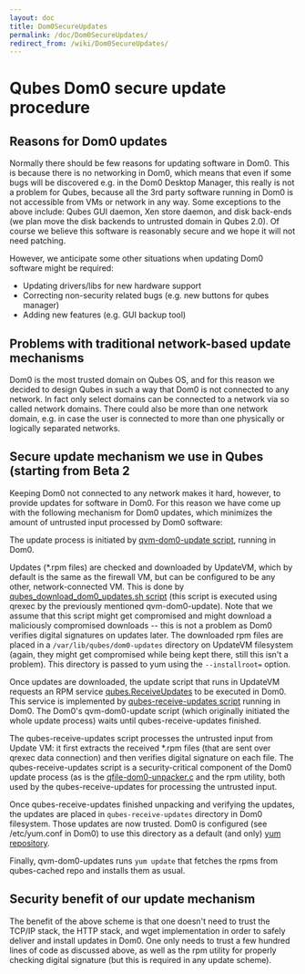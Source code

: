```yaml
---
layout: doc
title: Dom0SecureUpdates
permalink: /doc/Dom0SecureUpdates/
redirect_from: /wiki/Dom0SecureUpdates/
---
```


Qubes Dom0 secure update procedure
==================================

Reasons for Dom0 updates
------------------------

Normally there should be few reasons for updating software in Dom0. This is because there is no networking in Dom0, which means that even if some bugs will be discovered e.g. in the Dom0 Desktop Manager, this really is not a problem for Qubes, because all the 3rd party software running in Dom0 is not accessible from VMs or network in any way. Some exceptions to the above include: Qubes GUI daemon, Xen store daemon, and disk back-ends (we plan move the disk backends to untrusted domain in Qubes 2.0). Of course we believe this software is reasonably secure and we hope it will not need patching.

However, we anticipate some other situations when updating Dom0 software might be required:

-   Updating drivers/libs for new hardware support
-   Correcting non-security related bugs (e.g. new buttons for qubes manager)
-   Adding new features (e.g. GUI backup tool)

Problems with traditional network-based update mechanisms
---------------------------------------------------------

Dom0 is the most trusted domain on Qubes OS, and for this reason we decided to design Qubes in such a way that Dom0 is not connected to any network. In fact only select domains can be connected to a network via so called network domains. There could also be more than one network domain, e.g. in case the user is connected to more than one physically or logically separated networks.

Secure update mechanism we use in Qubes (starting from Beta 2
-------------------------------------------------------------

Keeping Dom0 not connected to any network makes it hard, however, to provide updates for software in Dom0. For this reason we have come up with the following mechanism for Dom0 updates, which minimizes the amount of untrusted input processed by Dom0 software:

The update process is initiated by [​qvm-dom0-update script](http://git.qubes-os.org/?p=joanna/core.git;a=blob;f=dom0/qvm-tools/qvm-dom0-update;h=d6ac222fdc3850a0f1269df27746c9ed6e84c8a9;hb=HEAD), running in Dom0.

Updates (\*.rpm files) are checked and downloaded by UpdateVM, which by default is the same as the firewall VM, but can be configured to be any other, network-connected VM. This is done by [​qubes\_download\_dom0\_updates.sh script](http://git.qubes-os.org/?p=joanna/core.git;a=blob;f=common/qubes_download_dom0_updates.sh;h=dfc46123e9c0904d019d3f05008bc3adca21921d;hb=HEAD) (this script is executed using qrexec by the previously mentioned qvm-dom0-update). Note that we assume that this script might get compromised and might download a maliciously compromised downloads -- this is not a problem as Dom0 verifies digital signatures on updates later. The downloaded rpm files are placed in a ```/var/lib/qubes/dom0-updates``` directory on UpdateVM filesystem (again, they might get compromised while being kept there, still this isn't a problem). This directory is passed to yum using the ```--installroot=``` option.

Once updates are downloaded, the update script that runs in UpdateVM requests an RPM service [​qubes.ReceiveUpdates](http://git.qubes-os.org/?p=joanna/core.git;a=blob;f=dom0/aux-tools/qubes.ReceiveUpdates;h=7134323902b37a0be41b98ef8dbde61a94b1d189;hb=HEAD) to be executed in Dom0. This service is implemented by [​qubes-receive-updates script](http://git.qubes-os.org/?p=joanna/core.git;a=blob;f=dom0/aux-tools/qubes-receive-updates;h=af386090b4a98de7f00736b60b9a1ca16f337822;hb=HEAD) running in Dom0. The Dom0's qvm-dom0-update script (which originally initiated the whole update process) waits until qubes-receive-updates finished.

The qubes-receive-updates script processes the untrusted input from Update VM: it first extracts the received \*.rpm files (that are sent over qrexec data connection) and then verifies digital signature on each file. The qubes-receive-updates script is a security-critical component of the Dom0 update process (as is the [​qfile-dom0-unpacker.c](http://git.qubes-os.org/?p=joanna/core.git;a=blob;f=dom0/aux-tools/qfile-dom0-unpacker.c;h=757a2c43ba9e6780e8173b0049b2678efa0fda84;hb=HEAD) and the rpm utility, both used by the qubes-receive-updates for processing the untrusted input.

Once qubes-receive-updates finished unpacking and verifying the updates, the updates are placed in ``qubes-receive-updates`` directory in Dom0 filesystem. Those updates are now trusted. Dom0 is configured (see /etc/yum.conf in Dom0) to use this directory as a default (and only) [​yum repository](http://git.qubes-os.org/?p=joanna/core.git;a=blob;f=dom0/qubes-cached.repo;h=963a7ba524d4d63296718161fe4bcd3cad1ff5e7;hb=HEAD).

Finally, qvm-dom0-updates runs ``yum update`` that fetches the rpms from qubes-cached repo and installs them as usual.

Security benefit of our update mechanism
----------------------------------------

The benefit of the above scheme is that one doesn't need to trust the TCP/IP stack, the HTTP stack, and wget implementation in order to safely deliver and install updates in Dom0. One only needs to trust a few hundred lines of code as discussed above, as well as the rpm utility for properly checking digital signature (but this is required in any update scheme).
